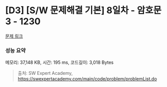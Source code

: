 # [D3] [S/W 문제해결 기본] 8일차 - 암호문3 - 1230 

[문제 링크](https://swexpertacademy.com/main/code/problem/problemDetail.do?contestProbId=AV14zIwqAHwCFAYD) 

### 성능 요약

메모리: 37,148 KB, 시간: 195 ms, 코드길이: 3,018 Bytes



> 출처: SW Expert Academy, https://swexpertacademy.com/main/code/problem/problemList.do